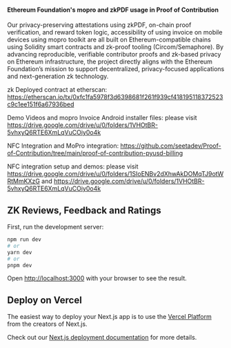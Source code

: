 
#### Ethereum Foundation's mopro and zkPDF usage in Proof of Contribution 

Our privacy-preserving attestations using zkPDF, on-chain proof verification, and reward token logic, accessibility of using invoice on mobile devices using mopro toolkit are all built on Ethereum-compatible chains using Solidity smart contracts and zk-proof tooling (Circom/Semaphore).
 By advancing reproducible, verifiable contributor proofs and zk-based privacy on Ethereum infrastructure, the project directly aligns with the Ethereum Foundation’s mission to support decentralized, privacy-focused applications and next-generation zk technology.

zk Deployed contract at etherscan: https://etherscan.io/tx/0xfc1fa5978f3d6398681f261f939cf418195118372523c9c1ee151f6a67936bed

Demo Videos and mopro Invoice Android installer files: please visit https://drive.google.com/drive/u/0/folders/1VHOtBR-5vhxyQ6RTE6XmLqVuCOiy0o4k

NFC Integration and MoPro integration: https://github.com/seetadev/Proof-of-Contribution/tree/main/proof-of-contribution-pyusd-billing

NFC integration setup and demos: please visit https://drive.google.com/drive/u/0/folders/1SIoENBv2dXhwAkDOMqTJ9otWRtMmKXzG and https://drive.google.com/drive/u/0/folders/1VHOtBR-5vhxyQ6RTE6XmLqVuCOiy0o4k


## ZK Reviews, Feedback and Ratings

First, run the development server:

```bash
npm run dev
# or
yarn dev
# or
pnpm dev
```

Open [http://localhost:3000](http://localhost:3000) with your browser to see the result.

## Deploy on Vercel

The easiest way to deploy your Next.js app is to use the [Vercel Platform](https://vercel.com/new?utm_medium=default-template&filter=next.js&utm_source=create-next-app&utm_campaign=create-next-app-readme) from the creators of Next.js.

Check out our [Next.js deployment documentation](https://nextjs.org/docs/deployment) for more details.

